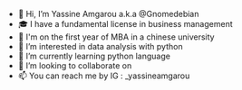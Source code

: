 - 👋 Hi, I’m Yassine Amgarou a.k.a @Gnomedebian
- 🎓 I have a fundamental license in business management
- 🏫 I'm on the first year of MBA in a chinese university
- 👀 I’m interested in data analysis with python
- 🌱 I’m currently learning python language
- 💞️ I’m looking to collaborate on 
- 📫 You can reach me by IG : _yassineamgarou
